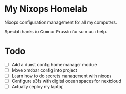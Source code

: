 # My Nixops Homelab

Nixops configuration management for all my computers.

Special thanks to Connor Prussin for so much help.

# Todo

- [ ] Add a dunst config home manager module
- [ ] Move xmobar config into project
- [ ] Learn how to do secrets management with nixops
- [ ] Configure s3fs with digital ocean spaces for nextcloud
- [ ] Actually deploy my laptop
